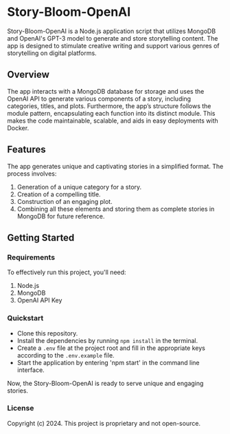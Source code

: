 # Story-Bloom-OpenAI

Story-Bloom-OpenAI is a Node.js application script that utilizes MongoDB and OpenAI's GPT-3 model to generate and store storytelling content. The app is designed to stimulate creative writing and support various genres of storytelling on digital platforms.

## Overview

The app interacts with a MongoDB database for storage and uses the OpenAI API to generate various components of a story, including categories, titles, and plots. Furthermore, the app’s structure follows the module pattern, encapsulating each function into its distinct module. This makes the code maintainable, scalable, and aids in easy deployments with Docker.

## Features

The app generates unique and captivating stories in a simplified format. The process involves:

1. Generation of a unique category for a story.
2. Creation of a compelling title.
3. Construction of an engaging plot.
4. Combining all these elements and storing them as complete stories in MongoDB for future reference.

## Getting Started

### Requirements

To effectively run this project, you'll need:

1. Node.js
2. MongoDB
3. OpenAI API Key

### Quickstart

- Clone this repository.
- Install the dependencies by running `npm install` in the terminal.
- Create a `.env` file at the project root and fill in the appropriate keys according to the `.env.example` file.
- Start the application by entering 'npm start' in the command line interface.

Now, the Story-Bloom-OpenAI is ready to serve unique and engaging stories.

### License

Copyright (c) 2024. This project is proprietary and not open-source.